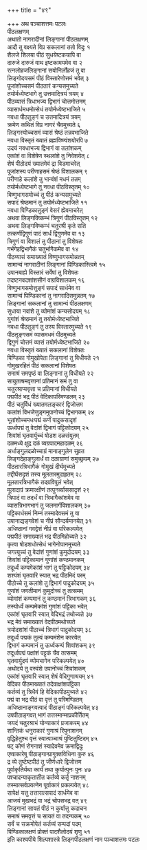 +++
title = "४९"

+++
अथ पञ्चाशत्तमः पटलः  
पीठलक्षणम्  
अथातो नागरादीनां लिङ्गानां पीठलक्षणम्  
आदौ तु वक्ष्यते विप्र सकलानां ततो विदुः १  
शैलजे शिलया पीठं सुधयेष्टकयापि वा  
दारुजे दारुजं वाथ इष्टकामयमेव वा २  
रत्नलोहजलिङ्गानां सयोनिर्लोहजं तु वा  
लिङ्गोदयसमं पीठं विस्तारेणोत्तमं भवेत् ३  
पूजांशोच्चसमं पीठतारं कन्यसमुच्यते  
तयोर्मध्येष्टभागे तु उत्तमादित्रयं त्रयम् ४  
पीठव्यासं त्रिधाभज्य द्विभागं चोत्तमोत्तमम्  
व्यासार्धमधमोत्सेधं तयोर्मध्येष्टभाजिते ५  
नवधा पीठतुङ्गं च उत्तमादित्रयं त्रयम्  
क्रमेण कथितं विप्र नागरं चैवमुच्यते ६  
लिङ्गस्योच्चसमं व्यासं श्रेष्ठं तन्नवभाजिते  
नवधा विस्तृतं ख्यातं ब्रह्मविष्ण्वंशयोरपि ७  
उदयं नवधाभज्य द्विभागं वा तलांशकम्  
एकांशं वा विशेषेण स्थलांशे तु निवेशयेत् ८  
शेषं पीठोदयं ख्यातमेवं द्रा विडमाचरेत्  
पूजांशस्य परीणाहसमं श्रेष्ठं विशालकम् ९  
परीणाहे कलांशे तु भान्वंशं मधमं ततम्  
तयोर्मध्येष्टभागे तु नवधा पीठविस्तृतम् १०  
विष्णुभागसमोच्चं तु पीठं कन्यसमुच्यते  
सपादं श्रेष्ठमानं तु तयोर्मध्येष्टभाजिते ११  
नवधा पिण्डिकातुङ्गं वेसरं ह्येवमाचरेत्  
अथवा लिङ्गविष्कम्भं त्रिगुणं पीठविस्तृतम् १२  
अथवा लिङ्गविष्कम्भं चतुरश्री कृते सति  
तत्कर्णद्विगुणं पादं सार्धं द्विगुणमेव वा १३  
त्रिगुणं वा विशालं तु पीठानां तु विशेषतः  
गर्भगेहद्विभागैकं चतुर्भागैकमेव वा १४  
पीठव्यासं समाख्यातं विष्णुभागसमोन्नतम्  
सामान्यं नागरादीनां लिङ्गानां पिण्डिकास्त्विमे १५  
उपानबाह्ये विस्तारं सर्वेषां तु विशेषतः  
तदष्टनवदशांशसीनं वाग्रविशालकम् १६  
विष्णुभागसमोत्तुङ्गं सपादं सार्धमेव वा  
सामान्यं पिण्डिकानां तु नागरादिसमुन्नतम् १७  
लिङ्गानां सकलानां तु सामान्यं पीठलक्षणम्  
सुधाया नवांशे तु व्योमांशं कन्यसोदयम् १८  
युगांशं श्रेष्ठमानं तु तयोर्मध्येष्टभाजिते  
नवधा पीठतुङ्गं तु तस्य विस्तारमुच्यते १९  
पीठतुङ्गसमं व्यासमधमं पीठमुच्यते  
द्विगुणं चोत्तमं व्यासं तयोर्मध्येष्टभाजिते २०  
नवधा विस्तृतं ख्यातं सकलानां विशेषतः  
पिण्डिका गोमुखोपेता लिङ्गानां तु विधीयते २१  
गोमुखरहितं पीठं सकलानां विशेषतः  
समाश्रं समपृष्ठं वा लिङ्गानां तु विधीयते २२  
सायुताश्रमवृत्तानां प्रतिमानं समं तु वा  
चतुरश्राप्यवृत्ता च प्रतिमानां विधीयते  
पद्मपीठं भद्र पीठं वेदिकापरिमण्डलम् २३  
पीठं चतुर्विधं ख्यातमलङ्कारं द्विजोत्तम  
कलांशं विभजेत्तुङ्गमुपानोच्चं द्विभागकम् २४  
भूतांशोच्चमधःपद्मं कर्णं पादुकसादृशं  
ऊर्ध्वपद्मं तु वेदांशं द्विभागं पट्टिकोदयम् २५  
शिवांशं घृतवार्युच्चं षोडश दळसंयुतम्  
दळमध्ये क्षुद्र दळं व्यग्रपादमहादळम् २६  
अर्धाङ्गुलदळोच्चाग्रं मानाङ्गुलेन सुव्रत  
लिङ्गदेहाङ्गुलार्धं वा दळाग्राणां समुच्छ्रयम् २७  
पीठतारत्रिभागैकं गोमुखं दीर्घमुच्यते  
तद्दीर्घसदृशं तस्य मूलतारमुदाहृतम् २८  
मूलतारत्रिभागैकं तदग्रविपुलं भवेत्  
मूलादाग्रं क्रमात्क्षीणं तत्पुनर्व्याससादृशं २९  
त्रिपादं वा तदर्धं वा त्रिभागैकांशमेव वा  
व्यासत्रिभागभागं तु जलमार्गविशालकम् ३०  
पट्टिकार्धसमं निम्नं तस्मादेवसमं तु वा  
उपानाद्यङ्गवेशं च नीप्रं सौन्दर्यमानयेत् ३१  
अधिष्ठानां गवद्वेशं नीप्रं वा परिकल्पयेत्  
पद्मपीठं समाख्यातं भद्र पीठमिहोच्यते ३२  
कृत्वा षोडशधोत्सेधं भागेनोपानमुच्यते  
जगत्युच्चं तु वेदांशं गुणांशं कुमुदोदयम् ३३  
शिवांशं पट्टिकामानं गुणांशं कण्ठमानकम्  
तदूर्ध्वं कम्पमेकांशं भागं तु पट्टिकोदयम् ३४  
शश्यंशं घृतवारि स्यात् भद्र पीठमिदं परम्  
पीठोच्चे तु कलांशे तु द्विभागं पादुकोदयम् ३५  
गुणांशं जगतीमानं कुमुदोच्चं तु तत्समम्  
व्योमांशं कम्पमानं तु कण्ठमानं त्रिभागकम् ३६  
तस्योर्ध्वं कम्पमेकांशं गुणांशं पट्टिका भवेत्  
एकांशं घृतवारि स्यात् वेदिभद्रं तथोच्यते ३७  
भद्र मेवं समाख्यातं वेदपीठमथोच्यते  
त्रयोदशांशं पीठाच्चं त्रिभागं पादुकोदयम् ३८  
तदूर्ध्वं पद्मकं तुल्यं कम्पमंशेन कारयेत्  
द्विभागं कम्पमानं तु ऊर्ध्वकम्पं शिवांशकम् ३९  
तदूर्ध्वपद्मं पक्षांशं पट्टकं चैव तत्समम्  
घृतवार्युदयं व्योमभागेन परिकल्पयेत् ४०  
अथोदये तु वस्वंशे उपानोच्चं शिवांशकम्  
एकांशं घृतवारि स्यात् शेषं वेदिगुणाश्रयम् ४१  
वेदिका पीठमाख्यातं तदेवाक्षांशपट्टिका  
कर्तव्यं तु त्रिधैवं हि वेदिकापीठमुच्यते ४२  
पद्मं वा भद्र पीठं वा वृत्तं तु परिमण्डितम्  
अधिष्ठानाङ्गवत्पादं पीठाङ्गं परिकल्पयेत् ४३  
उपपीठाङ्गवत् भागं तत्तस्मान्माप्रकीर्तितम्  
जयदं चतुरश्राभं योन्याकारं प्रजाकरम् ४४  
शान्तिकं धनुराकारं गुणाश्रं रिपुनाशनम्  
वृद्धिहेतुश्च वृत्तं स्यात्पञ्चाश्रं पुष्टितुष्टिदम् ४५  
षट् कोणं रोगनाशं स्यादेवमेव क्रमाद्विदुः  
एष्वाकारेषु पीठाङ्गान्प्रागुक्तविधिना कुरु ४६  
द्र व्ये तुष्टेष्टपीठं तु जीर्णधारे द्विजोत्तम  
पूर्वाकृतिर्यथा कार्यं तथा कुर्यात्पुनः पुनः ४७  
पश्चादन्याकृतातीत कर्तव्ये कर्तृ नाशनम्  
तस्मात्सर्वप्रयत्नेन पूर्वाकारं प्रकल्पयेत् ४८  
सापेक्षं यत्तु तत्तारात्सपादं सार्धमेव वा  
आजयं मुखभद्रं वा भद्रं चोपसभद्र वत् ४९  
लिङ्गानां सायतं पीठं न कुर्यात्तु कदाचन  
समाश्रं समवृत्तं च सायतं वा तदन्यकम् ५०  
सर्वं च सक्रमोपेतं कर्तव्यं सम्पदां पदम्  
पिण्डिकालक्षणं प्रोक्तं पादशैलोदयं शृणु ५१  
इति काश्यपीये शिल्पशास्त्रे लिङ्गपीठलक्षणं नाम पञ्चाशत्तमः पटलः  
   
